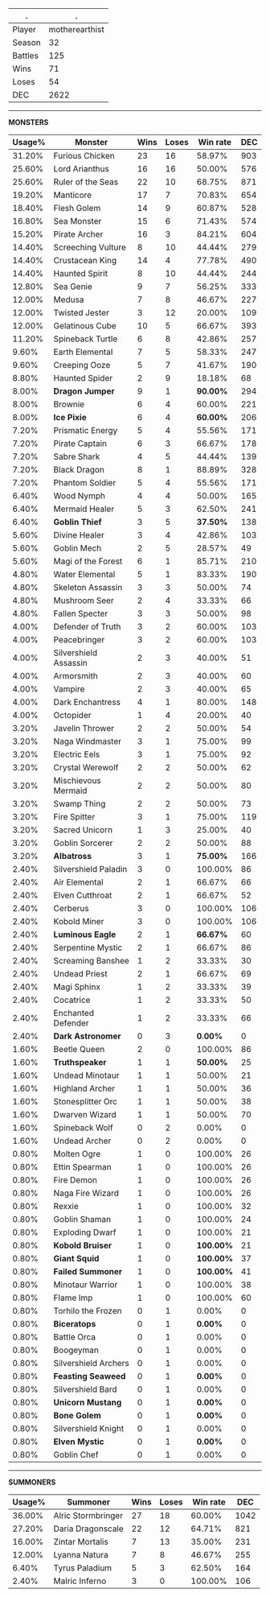.|.
|-|-
Player|motherearthist
Season|32
Battles|125
Wins|71
Loses|54
DEC|2622

---
**MONSTERS**

Usage%|Monster|Wins|Loses|Win rate|DEC|
-|-|-|-|-|-|
31.20%|Furious Chicken|23|16|58.97%|903|
25.60%|Lord Arianthus|16|16|50.00%|576|
25.60%|Ruler of the Seas|22|10|68.75%|871|
19.20%|Manticore|17|7|70.83%|654|
18.40%|Flesh Golem|14|9|60.87%|528|
16.80%|Sea Monster|15|6|71.43%|574|
15.20%|Pirate Archer|16|3|84.21%|604|
14.40%|Screeching Vulture|8|10|44.44%|279|
14.40%|Crustacean King|14|4|77.78%|490|
14.40%|Haunted Spirit|8|10|44.44%|244|
12.80%|Sea Genie|9|7|56.25%|333|
12.00%|Medusa|7|8|46.67%|227|
12.00%|Twisted Jester|3|12|20.00%|109|
12.00%|Gelatinous Cube|10|5|66.67%|393|
11.20%|Spineback Turtle|6|8|42.86%|257|
9.60%|Earth Elemental|7|5|58.33%|247|
9.60%|Creeping Ooze|5|7|41.67%|190|
8.80%|Haunted Spider|2|9|18.18%|68|
8.00%|**Dragon Jumper**|9|1|**90.00%**|294|
8.00%|Brownie|6|4|60.00%|221|
8.00%|**Ice Pixie**|6|4|**60.00%**|206|
7.20%|Prismatic Energy|5|4|55.56%|171|
7.20%|Pirate Captain|6|3|66.67%|178|
7.20%|Sabre Shark|4|5|44.44%|139|
7.20%|Black Dragon|8|1|88.89%|328|
7.20%|Phantom Soldier|5|4|55.56%|171|
6.40%|Wood Nymph|4|4|50.00%|165|
6.40%|Mermaid Healer|5|3|62.50%|241|
6.40%|**Goblin Thief**|3|5|**37.50%**|138|
5.60%|Divine Healer|3|4|42.86%|103|
5.60%|Goblin Mech|2|5|28.57%|49|
5.60%|Magi of the Forest|6|1|85.71%|210|
4.80%|Water Elemental|5|1|83.33%|190|
4.80%|Skeleton Assassin|3|3|50.00%|74|
4.80%|Mushroom Seer|2|4|33.33%|66|
4.80%|Fallen Specter|3|3|50.00%|98|
4.00%|Defender of Truth|3|2|60.00%|103|
4.00%|Peacebringer|3|2|60.00%|103|
4.00%|Silvershield Assassin|2|3|40.00%|51|
4.00%|Armorsmith|2|3|40.00%|60|
4.00%|Vampire|2|3|40.00%|65|
4.00%|Dark Enchantress|4|1|80.00%|148|
4.00%|Octopider|1|4|20.00%|40|
3.20%|Javelin Thrower|2|2|50.00%|54|
3.20%|Naga Windmaster|3|1|75.00%|99|
3.20%|Electric Eels|3|1|75.00%|92|
3.20%|Crystal Werewolf|2|2|50.00%|62|
3.20%|Mischievous Mermaid|2|2|50.00%|80|
3.20%|Swamp Thing|2|2|50.00%|73|
3.20%|Fire Spitter|3|1|75.00%|119|
3.20%|Sacred Unicorn|1|3|25.00%|40|
3.20%|Goblin Sorcerer|2|2|50.00%|88|
3.20%|**Albatross**|3|1|**75.00%**|166|
2.40%|Silvershield Paladin|3|0|100.00%|86|
2.40%|Air Elemental|2|1|66.67%|66|
2.40%|Elven Cutthroat|2|1|66.67%|52|
2.40%|Cerberus|3|0|100.00%|106|
2.40%|Kobold Miner|3|0|100.00%|106|
2.40%|**Luminous Eagle**|2|1|**66.67%**|60|
2.40%|Serpentine Mystic|2|1|66.67%|86|
2.40%|Screaming Banshee|1|2|33.33%|30|
2.40%|Undead Priest|2|1|66.67%|69|
2.40%|Magi Sphinx|1|2|33.33%|39|
2.40%|Cocatrice|1|2|33.33%|50|
2.40%|Enchanted Defender|1|2|33.33%|66|
2.40%|**Dark Astronomer**|0|3|**0.00%**|0|
1.60%|Beetle Queen|2|0|100.00%|86|
1.60%|**Truthspeaker**|1|1|**50.00%**|25|
1.60%|Undead Minotaur|1|1|50.00%|21|
1.60%|Highland Archer|1|1|50.00%|36|
1.60%|Stonesplitter Orc|1|1|50.00%|38|
1.60%|Dwarven Wizard|1|1|50.00%|70|
1.60%|Spineback Wolf|0|2|0.00%|0|
1.60%|Undead Archer|0|2|0.00%|0|
0.80%|Molten Ogre|1|0|100.00%|26|
0.80%|Ettin Spearman|1|0|100.00%|26|
0.80%|Fire Demon|1|0|100.00%|26|
0.80%|Naga Fire Wizard|1|0|100.00%|26|
0.80%|Rexxie|1|0|100.00%|32|
0.80%|Goblin Shaman|1|0|100.00%|24|
0.80%|Exploding Dwarf|1|0|100.00%|21|
0.80%|**Kobold Bruiser**|1|0|**100.00%**|21|
0.80%|**Giant Squid**|1|0|**100.00%**|37|
0.80%|**Failed Summoner**|1|0|**100.00%**|41|
0.80%|Minotaur Warrior|1|0|100.00%|38|
0.80%|Flame Imp|1|0|100.00%|60|
0.80%|Torhilo the Frozen|0|1|0.00%|0|
0.80%|**Biceratops**|0|1|**0.00%**|0|
0.80%|Battle Orca|0|1|0.00%|0|
0.80%|Boogeyman|0|1|0.00%|0|
0.80%|Silvershield Archers|0|1|0.00%|0|
0.80%|**Feasting Seaweed**|0|1|**0.00%**|0|
0.80%|Silvershield Bard|0|1|0.00%|0|
0.80%|**Unicorn Mustang**|0|1|**0.00%**|0|
0.80%|**Bone Golem**|0|1|**0.00%**|0|
0.80%|Silvershield Knight|0|1|0.00%|0|
0.80%|**Elven Mystic**|0|1|**0.00%**|0|
0.80%|Goblin Chef|0|1|0.00%|0|

---
**SUMMONERS**

Usage%|Summoner|Wins|Loses|Win rate|DEC|
-|-|-|-|-|-|
36.00%|Alric Stormbringer|27|18|60.00%|1042|
27.20%|Daria Dragonscale|22|12|64.71%|821|
16.00%|Zintar Mortalis|7|13|35.00%|231|
12.00%|Lyanna Natura|7|8|46.67%|255|
6.40%|Tyrus Paladium|5|3|62.50%|164|
2.40%|Malric Inferno|3|0|100.00%|106|
